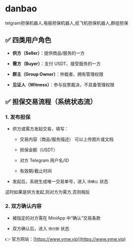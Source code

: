# danbao
telgram担保机器人,电报担保机器人,纸飞机担保机器人,群组担保
## ✅ 四类用户角色

 

* **供方（Seller）**：提供商品/服务的一方

* **需方（Buyer）**：支付 USDT、接受服务的一方

* **群主（Group Owner）**：仲裁者、拥有管理权限

* **见证人（Witness）**：参与投票裁决，不具备管理权限

 

 

## ✅ 担保交易流程（系统状态流）

 

### 1. 发布担保

 

* 供方或需方发起交易，填写：

 

  * 交易内容（商品/服务描述）   可以上传图片或文档

  * 担保金额（USDT）

  * 对方 Telegram 用户名/ID

  * 有效期/截止时间

* 发起后，系统生成唯一交易单号，进入 `待确认` 状态

这时如果是供方发起,则对方为需方,否则相反

 

### 2. 双方确认内容

 

* 被指定的对方需在 MiniApp 中“确认”交易条款

* 双方确认后，进入 `待付款` 状态

👉 官方网站：[https://www.ymw.vip](https://www.ymw.vip)


